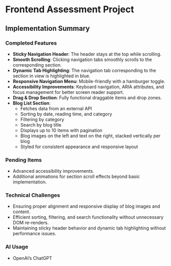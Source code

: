 # Frontend Assessment Project

## Implementation Summary

### Completed Features

- **Sticky Navigation Header**: The header stays at the top while scrolling.
- **Smooth Scrolling**: Clicking navigation tabs smoothly scrolls to the corresponding section.
- **Dynamic Tab Highlighting**: The navigation tab corresponding to the section in view is highlighted in blue.
- **Responsive Navigation Menu**: Mobile-friendly with a hamburger toggle.
- **Accessibility Improvements**: Keyboard navigation, ARIA attributes, and focus management for better screen reader support.
- **Drag & Drop Section**: Fully functional draggable items and drop zones.
- **Blog List Section**:
  - Fetches data from an external API
  - Sorting by date, reading time, and category
  - Filtering by category
  - Search by blog title
  - Displays up to 10 items with pagination
  - Blog images on the left and text on the right, stacked vertically per blog
  - Styled for consistent appearance and responsive layout

### Pending Items

- Advanced accessibility improvements.
- Additional animations for section scroll effects beyond basic implementation.

### Technical Challenges

- Ensuring proper alignment and responsive display of blog images and content.
- Efficient sorting, filtering, and search functionality without unnecessary DOM re-renders.
- Maintaining sticky header behavior and dynamic tab highlighting without performance issues.

### AI Usage

- OpenAI’s ChatGPT
